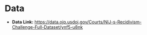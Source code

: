 # Data
- __Data Link:__ 
https://data.ojp.usdoj.gov/Courts/NIJ-s-Recidivism-Challenge-Full-Dataset/ynf5-u8nk
